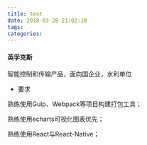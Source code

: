 ```yaml
---
title: test
date: 2018-03-28 21:02:10
tags:
categories:
---
```

#### 英孚克斯 ####

智能控制和传输产品，面向国企业，水利单位

- 要求

熟练使用Gulp、Webpack等项目构建打包工具；

熟练使用echarts可视化图表优先；

熟练使用React与React-Native；